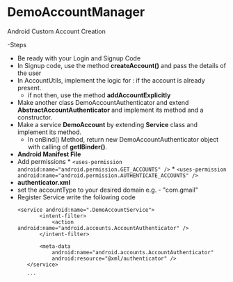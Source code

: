 # DemoAccountManager
Android Custom Account Creation 

-Steps
  * Be ready with your Login and Signup Code
  * In Signup code, use the method <b>createAccount()</b> and pass the details of the user
  * In AccountUtils, implement the logic for : if the account is already present.
    * if not then, use the method <b>addAccountExplicitly</b>
  * Make another class DemoAccountAuthenticator and extend <b>AbstractAccountAuthenticator</b> and implement its method and a constructor.
  * Make a service <b>DemoAccount</b> by extending <b>Service</b> class and implement its method.
    * In onBind() Method, return new DemoAccountAuthenticator object with calling of <b>getIBinder()</b>.
  * <b>Android Manifest File</b>
   * Add permissions
    * `<uses-permission android:name="android.permission.GET_ACCOUNTS" />`
    * `<uses-permission android:name="android.permission.AUTHENTICATE_ACCOUNTS" />`
  * <b>authenticator.xml</b>
   * set the accountType to your desired domain e.g. - "com.gmail"
  * Register Service
    write the following code
     ```
     <service android:name=".DemoAccountService">
            <intent-filter>
                <action android:name="android.accounts.AccountAuthenticator" />
            </intent-filter>

            <meta-data
                android:name="android.accounts.AccountAuthenticator"
                android:resource="@xml/authenticator" />
        </service>
        
        ```

